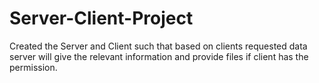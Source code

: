 # Server-Client-Project
Created the Server and Client such that based on clients requested data server will give the relevant  information and provide files if client has the permission.
